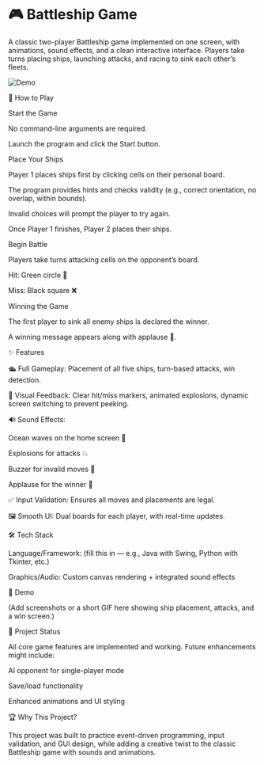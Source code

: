 # 🎮 Battleship Game

A classic two-player Battleship game implemented on one screen, with animations, sound effects, and a clean interactive interface. Players take turns placing ships, launching attacks, and racing to sink each other’s fleets.

![Demo](battleship/game-preview.gif)

🚀 How to Play

Start the Game

No command-line arguments are required.

Launch the program and click the Start button.

Place Your Ships

Player 1 places ships first by clicking cells on their personal board.

The program provides hints and checks validity (e.g., correct orientation, no overlap, within bounds).

Invalid choices will prompt the player to try again.

Once Player 1 finishes, Player 2 places their ships.

Begin Battle

Players take turns attacking cells on the opponent’s board.

Hit: Green circle 🎯

Miss: Black square ❌

Winning the Game

The first player to sink all enemy ships is declared the winner.

A winning message appears along with applause 👏.

✨ Features

🛳️ Full Gameplay: Placement of all five ships, turn-based attacks, win detection.

🎨 Visual Feedback: Clear hit/miss markers, animated explosions, dynamic screen switching to prevent peeking.

🔊 Sound Effects:

Ocean waves on the home screen 🌊

Explosions for attacks 💥

Buzzer for invalid moves 🚫

Applause for the winner 🎉

✅ Input Validation: Ensures all moves and placements are legal.

🖼️ Smooth UI: Dual boards for each player, with real-time updates.

🛠️ Tech Stack

Language/Framework: (fill this in — e.g., Java with Swing, Python with Tkinter, etc.)

Graphics/Audio: Custom canvas rendering + integrated sound effects

📸 Demo

(Add screenshots or a short GIF here showing ship placement, attacks, and a win screen.)

📂 Project Status

All core game features are implemented and working. Future enhancements might include:

AI opponent for single-player mode

Save/load functionality

Enhanced animations and UI styling

🏆 Why This Project?

This project was built to practice event-driven programming, input validation, and GUI design, while adding a creative twist to the classic Battleship game with sounds and animations.
